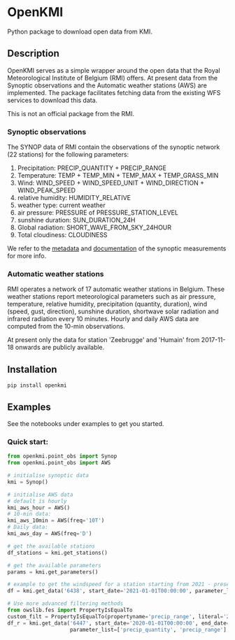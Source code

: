 # OpenKMI

Python package to download open data from KMI.

## Description

OpenKMI serves as a simple wrapper around the open data that the Royal Meteorological Institute of Belgium (RMI)
offers. At present data from the Synoptic observations and the Automatic weather stations (AWS) are implemented.
The package facilitates fetching data from the existing WFS services to download this data.

This is not an official package from the RMI.

### Synoptic observations

The SYNOP data of RMI contain the observations of the synoptic network (22 stations) for the following parameters:
1. Precipitation: PRECIP_QUANTITY + PRECIP_RANGE
2. Temperature: TEMP + TEMP_MIN + TEMP_MAX + TEMP_GRASS_MIN
3. Wind: WIND_SPEED + WIND_SPEED_UNIT + WIND_DIRECTION + WIND_PEAK_SPEED
4. relative humidity: HUMIDITY_RELATIVE
5. weather type: current weather
6. air pressure: PRESSURE of PRESSURE_STATION_LEVEL
7. sunshine duration: SUN_DURATION_24H
8. Global radiation: SHORT_WAVE_FROM_SKY_24HOUR
9. Total cloudiness: CLOUDINESS

We refer to the [metadata](https://opendata.meteo.be/geonetwork/srv/eng/catalog.search;jsessionid=A7FEA3AF21132DE8B1DA8A2CD1746597#/metadata/RMI_DATASET_SYNOP) 
and [documentation](https://opendata.meteo.be/documentation/?dataset=synop)
of the synoptic measurements for more info.

### Automatic weather stations

RMI operates a network of 17 automatic weather stations in Belgium. These weather stations report meteorological
parameters such as air pressure, temperature, relative humidity, precipitation (quantity, duration),
wind (speed, gust, direction), sunshine duration, shortwave solar radiation and infrared radiation every 10 minutes.
Hourly and daily AWS data are computed from the 10-min observations.

At present only the data for station 'Zeebrugge' and 'Humain' from 2017-11-18 onwards are publicly available.


## Installation

```
pip install openkmi
```

## Examples

See the notebooks under examples to get you started.

### Quick start:


```python
from openkmi.point_obs import Synop
from openkmi.point_obs import AWS

# initialise synoptic data
kmi = Synop()

# initialise AWS data
# default is hourly
kmi_aws_hour = AWS()
# 10-min data:
kmi_aws_10min = AWS(freq='10T')
# Daily data:
kmi_aws_day = AWS(freq='D')

# get the available stations
df_stations = kmi.get_stations()

# get the available parameters
params = kmi.get_parameters()

# example to get the windspeed for a station starting from 2021 - present
df = kmi.get_data('6438', start_date='2021-01-01T00:00:00', parameter_list=['wind_speed'])

# Use more advanced filtering methods
from owslib.fes import PropertyIsEqualTo
custom_filt = PropertyIsEqualTo(propertyname='precip_range', literal='2')
df_r = kmi.get_data('6447', start_date='2020-01-01T00:00:00', end_date='2021-01-01T00:00:00',
                    parameter_list=['precip_quantity', 'precip_range'], custom_filter=custom_filt)
```